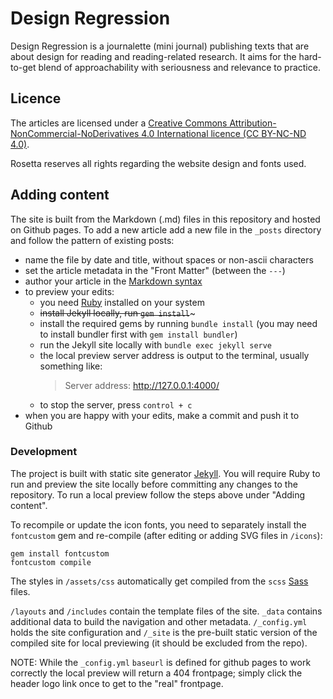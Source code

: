 # Design Regression

Design Regression is a journalette (mini journal) publishing texts that are about design for reading and reading-related research. It aims for the hard-to-get blend of approachability with seriousness and relevance to practice.

## Licence

The articles are licensed under a [Creative Commons Attribution-NonCommercial-NoDerivatives 4.0 International licence (CC BY-NC-ND 4.0)](https://creativecommons.org/licenses/by-nc-nd/4.0/).

Rosetta reserves all rights regarding the website design and fonts used.

## Adding content

The site is built from the Markdown (.md) files in this repository and hosted on Github pages. To add a new article add a new file in the `_posts` directory and follow the pattern of existing posts:

- name the file by date and title, without spaces or non-ascii characters
- set the article metadata in the "Front Matter" (between the `---`)
- author your article in the [Markdown syntax](https://www.markdownguide.org/tools/jekyll/)
- to preview your edits:
    - you need [Ruby](https://www.ruby-lang.org) installed on your system
    - ~~install Jekyll locally, run `gem install`~~~
    - install the required gems by running `bundle install` (you may need to install bundler first with `gem install bundler`)
    - run the Jekyll site locally with `bundle exec jekyll serve`
    - the local preview server address is output to the terminal, usually something like:
        > Server address: http://127.0.0.1:4000/
    - to stop the server, press `control + c`
- when you are happy with your edits, make a commit and push it to Github

### Development

The project is built with static site generator [Jekyll](https://jekyllrb.com/). You will require Ruby to run and preview the site locally before committing any changes to the repository. To run a local preview follow the steps above under "Adding content".

To recompile or update the icon fonts, you need to separately install the `fontcustom` gem and re-compile (after editing or adding SVG files in `/icons`):

```
gem install fontcustom
fontcustom compile
```

The styles in `/assets/css` automatically get compiled from the `scss` [Sass](https://sass-lang.com/) files.

`/layouts` and `/includes` contain the template files of the site. `_data` contains additional data to build the navigation and other metadata. `/_config.yml` holds the site configuration and `/_site` is the pre-built static version of the compiled site for local previewing (it should be excluded from the repo).

NOTE: While the `_config.yml` `baseurl` is defined for github pages to work correctly the local preview will return a 404 frontpage; simply click the header logo link once to get to the "real" frontpage.
